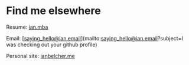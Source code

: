 # Find me elsewhere

Resume: [ian.mba](https://ian.mba)

Email: [saying_hello@ian.email](mailto:saying_hello@ian.email?subject=I was checking out your github profile)

Personal site: [ianbelcher.me](https://ianbelcher.me)
